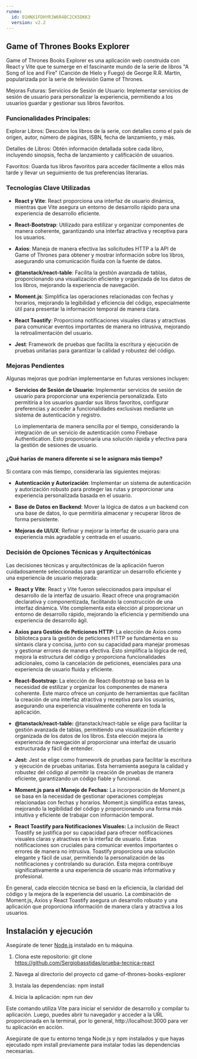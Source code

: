 ```yaml
---
runme:
  id: 01HNX1FDHYRJW6R4BC2CK5DKK3
  version: v2.2
---
```


##  Game of Thrones Books Explorer 

Game of Thrones Books Explorer es una aplicación web construida con React y Vite que te sumerge en el fascinante mundo de la serie de libros "A Song of Ice and Fire" (Canción de Hielo y Fuego) de George R.R. Martin, popularizada por la serie de televisión Game of Thrones.

Mejoras Futuras:
Servicios de Sesión de Usuario: Implementar servicios de sesión de usuario para personalizar la experiencia, permitiendo a los usuarios guardar y gestionar sus libros favoritos.

### Funcionalidades Principales:

Explorar Libros: Descubre los libros de la serie, con detalles como el país de origen, autor, número de páginas, ISBN, fecha de lanzamiento, y más.

Detalles de Libros: Obtén información detallada sobre cada libro, incluyendo sinopsis, fecha de lanzamiento y calificación de usuarios.

Favoritos: Guarda tus libros favoritos para acceder fácilmente a ellos más tarde y llevar un seguimiento de tus preferencias literarias.

### Tecnologías Clave Utilizadas
- **React y Vite**: React proporciona una interfaz de usuario dinámica, mientras que Vite asegura un entorno de desarrollo rápido para una experiencia de desarrollo eficiente.

- **React-Bootstrap**: Utilizado para estilizar y organizar componentes de manera coherente, garantizando una interfaz atractiva y receptiva para los usuarios.

- **Axios**: Maneja de manera efectiva las solicitudes HTTP a la API de Game of Thrones para obtener y mostrar información sobre los libros, asegurando una comunicación fluida con la fuente de datos.

- **@tanstack/react-table**: Facilita la gestión avanzada de tablas, proporcionando una visualización eficiente y organizada de los datos de los libros, mejorando la experiencia de navegación.

- **Moment.js**: Simplifica las operaciones relacionadas con fechas y horarios, mejorando la legibilidad y eficiencia del código, especialmente útil para presentar la información temporal de manera clara.

- **React Toastify**: Proporciona notificaciones visuales claras y atractivas para comunicar eventos importantes de manera no intrusiva, mejorando la retroalimentación del usuario.

- **Jest**: Framework de pruebas que facilita la escritura y ejecución de pruebas unitarias para garantizar la calidad y robustez del código.



### Mejoras Pendientes
Algunas mejoras que podrían implementarse en futuras versiones incluyen:

- **Servicios de Sesión de Usuario:** Implementar servicios de sesión de usuario para proporcionar una experiencia personalizada. Esto permitiría a los usuarios guardar sus libros favoritos, configurar preferencias y acceder a funcionalidades exclusivas mediante un sistema de autenticación y registro.

  Lo implementaria de manera sencilla por el tiempo, considerando la integración de un servicio de autenticación como Firebase Authentication. Esto proporcionaría una solución rápida y efectiva para la gestión de sesiones de usuario.



#### ¿Qué harías de manera diferente si se le asignara más tiempo?
Si contara con más tiempo, consideraría las siguientes mejoras:

- **Autenticación y Autorización**: Implementar un sistema de autenticación y autorización robusto para proteger las rutas y proporcionar una experiencia personalizada basada en el usuario.

- **Base de Datos en Backend**: Mover la lógica de datos a un backend con una base de datos, lo que permitiría almacenar y recuperar libros de forma persistente.

- **Mejoras de UI/UX**: Refinar y mejorar la interfaz de usuario para una experiencia más agradable y centrada en el usuario.

### Decisión de Opciones Técnicas y Arquitectónicas
Las decisiones técnicas y arquitectónicas de la aplicación fueron cuidadosamente seleccionadas para garantizar un desarrollo eficiente y una experiencia de usuario mejorada:

- **React y Vite**:
React y Vite fueron seleccionados para impulsar el desarrollo de la interfaz de usuario. React ofrece una programación declarativa y componentizada, facilitando la construcción de una interfaz dinámica. Vite complementa esta elección al proporcionar un entorno de desarrollo rápido, mejorando la eficiencia y permitiendo una experiencia de desarrollo ágil.

- **Axios para Gestión de Peticiones HTTP:**
La elección de Axios como biblioteca para la gestión de peticiones HTTP se fundamenta en su sintaxis clara y concisa, junto con su capacidad para manejar promesas y gestionar errores de manera efectiva. Esto simplifica la lógica de red, mejora la estructura del código y proporciona funcionalidades adicionales, como la cancelación de peticiones, esenciales para una experiencia de usuario fluida y eficiente.


- **React-Bootstrap:**
La elección de React-Bootstrap se basa en la necesidad de estilizar y organizar los componentes de manera coherente. Este marco ofrece un conjunto de herramientas que facilitan la creación de una interfaz atractiva y receptiva para los usuarios, asegurando una experiencia visualmente coherente en toda la aplicación.


- **@tanstack/react-table:**
@tanstack/react-table se elige para facilitar la gestión avanzada de tablas, permitiendo una visualización eficiente y organizada de los datos de los libros. Esta elección mejora la experiencia de navegación al proporcionar una interfaz de usuario estructurada y fácil de entender.

- **Jest:**
Jest se elige como framework de pruebas para facilitar la escritura y ejecución de pruebas unitarias. Esta herramienta asegura la calidad y robustez del código al permitir la creación de pruebas de manera eficiente, garantizando un código fiable y funcional.

- **Moment.js para el Manejo de Fechas:**
La incorporación de Moment.js se basa en la necesidad de gestionar operaciones complejas relacionadas con fechas y horarios. Moment.js simplifica estas tareas, mejorando la legibilidad del código y proporcionando una forma más intuitiva y eficiente de trabajar con información temporal.


- **React Toastify para Notificaciones Visuales:**
La inclusión de React Toastify se justifica por su capacidad para ofrecer notificaciones visuales claras y atractivas en la interfaz de usuario. Estas notificaciones son cruciales para comunicar eventos importantes o errores de manera no intrusiva. Toastify proporciona una solución elegante y fácil de usar, permitiendo la personalización de las notificaciones y controlando su duración. Esta mejora contribuye significativamente a una experiencia de usuario más informativa y profesional.

En general, cada elección técnica se basó en la eficiencia, la claridad del código y la mejora de la experiencia del usuario. La combinación de Moment.js, Axios y React Toastify asegura un desarrollo robusto y una aplicación que proporciona información de manera clara y atractiva a los usuarios.

## Instalación y ejecución

Asegúrate de tener [Node.js](https://nodejs.org/) instalado en tu máquina.

1. Clona este repositorio:
  git clone https://github.com/Sergiobasstidas/prueba-tecnica-react

3. Navega al directorio del proyecto
   cd game-of-thrones-books-explorer

4. Instala las dependencias:
   npm install

5. Inicia la aplicación:
   npm run dev

Este comando utiliza Vite para iniciar el servidor de desarrollo y compilar tu aplicación. Luego, puedes abrir tu navegador y acceder a la URL proporcionada en la terminal, por lo general, http://localhost:3000 para ver tu aplicación en acción.

Asegúrate de que tu entorno tenga Node.js y npm instalados y que hayas ejecutado npm install previamente para instalar todas las dependencias necesarias.
